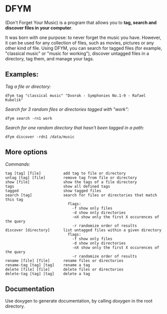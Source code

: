 DFYM
====
(Don't Forget Your Music) is a program that allows you to __tag, search and discover files in your computer__.

It was born with one purpose: to never forget the music you have. However, it can be used for any collection of files, such as movies, pictures or any other kind of file. Using DFYM, you can search for tagged files (for example, "classical music" or "music for working"), discover untagged files in a directory, tag them, and manage your tags.

Examples:
---------
_Tag a file or directory:_

    dfym tag "classical music" "Dvorak - Symphonies No.1-9 - Rafael Kubelik" 

_Search for 3 random files or directories tagged with "work":_

    dfym search -rn1 work

_Search for one random directory that hasn't been tagged in a path:_

    dfym discover -rdn1 /data/music


More options
------------
_Commands:_

    tag [tag] [file]          add tag to file or directory
    untag [tag] [file]        remove tag from file or directory
    show [file]               show the tags of a file directory
    tags                      show all defined tags
    tagged                    show tagged files
    search [tag]              search for files or directories that match this tag
                                flags:
                                  -f show only files
                                  -d show only directories
                                  -nX show only the first X occurences of the query
                                  -r randomize order of results
    discover [directory]      list untagged files within a given directory
                                flags:
                                  -f show only files
                                  -d show only directories
                                  -nX show only the first X occurences of the query
                                  -r randomize order of results
    rename [file] [file]      rename files or directories
    rename-tag [tag] [tag]    rename a tag
    delete [file] [file]      delete files or directories
    delete-tag [tag] [tag]    delete a tag


Documentation
-------------

Use doxygen to generate documentation, by calling _doxygen_ in the root directory.
